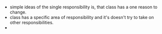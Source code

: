 - simple ideas of the single responsibility is, that class has a one reason to change.  
- class has a specific area of responsibility and it's doesn't try to take on other responsibilities. 
- 